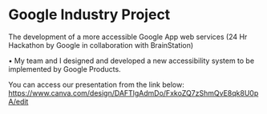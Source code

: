 # Google Industry Project

The development of a more accessible Google App web services (24 Hr Hackathon by
Google in collaboration with BrainStation)

• My team and I designed and developed a new accessibility system to be implemented
by Google Products.

You can access our  presentation from the link below:
https://www.canva.com/design/DAFTlgAdmDo/FxkoZQ7zShmQvE8qk8U0pA/edit
 
